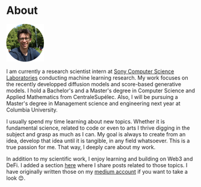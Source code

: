 # About

![](img/me.png)

I am currently a research scientist intern at [Sony Computer Science Laboratories](https://csl.sony.fr/) conducting machine learning research. My work focuses on the recently developped diffusion models and score-based generative models. I hold a Bachelor's and a Master's degree in Computer Science and Applied Mathematics from CentraleSupélec. Also, I will be pursuing a Master's degree in Management science and engineering next year at Columbia University.

I usually spend my time learning about new topics. Whether it is fundamental science, related to code or even to arts I thrive digging in the subject and grasp as much as I can. My goal is always to create from an idea, develop that idea until it is tangible, in any field whatsoever. This is a true passion for me. That way, I deeply care about my work.

In addition to my scientific work, I enjoy learning and building on Web3 and DeFi. I added a section [here](https://2019segret.github.io/docs/articles/) where I share posts related to those topics. I have originally written those on my [medium account](https://medium.com/@__initial__) if you want to take a look 😊.




